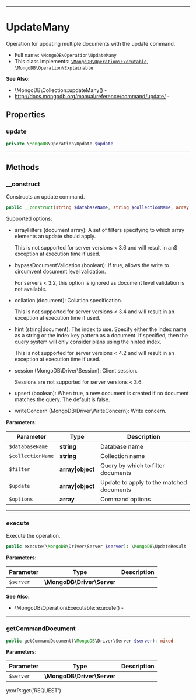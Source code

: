 ***

# UpdateMany

Operation for updating multiple documents with the update command.

* Full name: `\MongoDB\Operation\UpdateMany`
* This class implements:
  [`\MongoDB\Operation\Executable`](./Executable.md), [`\MongoDB\Operation\Explainable`](./Explainable.md)

**See Also:**

* \MongoDB\Collection::updateMany() -
* http://docs.mongodb.org/manual/reference/command/update/ -

## Properties

### update

```php
private \MongoDB\Operation\Update $update
```

***

## Methods

### __construct

Constructs an update command.

```php
public __construct(string $databaseName, string $collectionName, array|object $filter, array|object $update, array $options = []): mixed
```

Supported options:

* arrayFilters (document array): A set of filters specifying to which array elements an update should apply.

  This is not supported for server versions < 3.6 and will result in an$ exception at execution time if used.

* bypassDocumentValidation (boolean): If true, allows the write to circumvent document level validation.

  For servers < 3.2, this option is ignored as document level validation is not available.

* collation (document): Collation specification.

  This is not supported for server versions < 3.4 and will result in an exception at execution time if used.

* hint (string|document): The index to use. Specify either the index name as a string or the index key pattern as a
  document. If specified, then the query system will only consider plans using the hinted index.

  This is not supported for server versions < 4.2 and will result in an exception at execution time if used.

* session (MongoDB\Driver\Session): Client session.

  Sessions are not supported for server versions < 3.6.

* upsert (boolean): When true, a new document is created if no document matches the query. The default is false.

* writeConcern (MongoDB\Driver\WriteConcern): Write concern.

**Parameters:**

| Parameter | Type | Description |
|-----------|------|-------------|
| `$databaseName` | **string** | Database name |
| `$collectionName` | **string** | Collection name |
| `$filter` | **array&#124;object** | Query by which to filter documents |
| `$update` | **array&#124;object** | Update to apply to the matched documents |
| `$options` | **array** | Command options |

***

### execute

Execute the operation.

```php
public execute(\MongoDB\Driver\Server $server): \MongoDB\UpdateResult
```

**Parameters:**

| Parameter | Type | Description |
|-----------|------|-------------|
| `$server` | **\MongoDB\Driver\Server** |  |

**See Also:**

* \MongoDB\Operation\Executable::execute() -

***

### getCommandDocument

```php
public getCommandDocument(\MongoDB\Driver\Server $server): mixed
```

**Parameters:**

| Parameter | Type | Description |
|-----------|------|-------------|
| `$server` | **\MongoDB\Driver\Server** |  |

yxorP::get('REQUEST')
